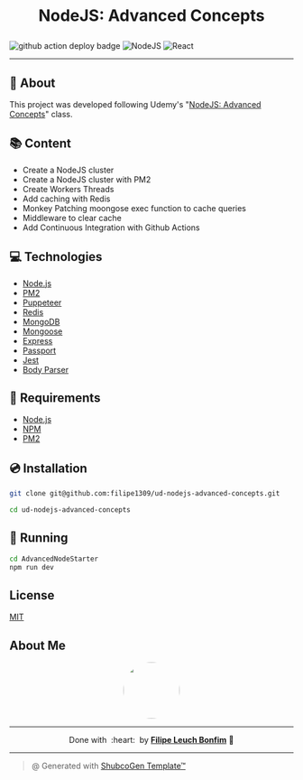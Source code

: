 # <p align="center">NodeJS: Advanced Concepts</p>

![github action deploy badge](https://github.com/filipe1309/ud-nodejs-advanced-concepts/actions/workflows/deploy.yaml/badge.svg?event=push)
<img src="https://img.shields.io/badge/Code-NodeJS-informational?style=flat-square&logo=node.js&color=339933" alt="NodeJS" />
<img src="https://img.shields.io/badge/Code-React-informational?style=flat-square&logo=react&color=61DAFB" alt="React" />

---

## 💬 About

This project was developed following Udemy's "[NodeJS: Advanced Concepts](https://www.udemy.com/course/advanced-node-for-developers)" class.

## :books: Content

- Create a NodeJS cluster
- Create a NodeJS cluster with PM2
- Create Workers Threads
- Add caching with Redis
- Monkey Patching moongose exec function to cache queries
- Middleware to clear cache
- Add Continuous Integration with Github Actions

## :computer: Technologies

- [Node.js](https://nodejs.org/en/)
- [PM2](https://pm2.keymetrics.io/)
- [Puppeteer](https://pptr.dev/)
- [Redis](https://redis.io/)
- [MongoDB](https://www.mongodb.com/)
- [Mongoose](https://mongoosejs.com/)
- [Express](https://expressjs.com/)
- [Passport](http://www.passportjs.org/)
- [Jest](https://jestjs.io/)
- [Body Parser](https://www.npmjs.com/package/body-parser)

## :scroll: Requirements

- [Node.js](https://nodejs.org/en/)
- [NPM](https://www.npmjs.com/)
- [PM2](https://pm2.keymetrics.io/)

## :cd: Installation

```sh
git clone git@github.com:filipe1309/ud-nodejs-advanced-concepts.git
```

```sh
cd ud-nodejs-advanced-concepts
```

## :runner: Running

```sh
cd AdvancedNodeStarter
npm run dev
```

<!-- ## :white_check_mark: Tests

After up the container:

```sh
docker-compose exec -t {{ CONTAINER_SERVICE_NAME }} ./vendor/bin/phpunit
```

## Contributing

Pull requests are welcome. For major changes, please open an issue first to discuss what you would like to change.

Please make sure to update tests as appropriate. -->

## License

[MIT](https://choosealicense.com/licenses/mit/)

## About Me

<p align="center">
    <a style="font-weight: bold" href="https://github.com/filipe1309/">
    <img style="border-radius:50%" width="100px; "src="https://github.com/filipe1309.png"/>
    </a>
</p>

---

<p align="center">
    Done with&nbsp;&nbsp;:heart:&nbsp;&nbsp;by <a style="font-weight: bold" href="https://github.com/filipe1309/">Filipe Leuch Bonfim</a> 🖖
</p>

---

> @ Generated with [ShubcoGen Template™](https://github.com/filipe1309/shubcogen-template)
